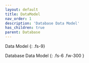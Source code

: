 ```yaml
---
layout: default
title: DataModel
nav_order: 1
description: 'Database Data Model'
has_children: true
parent: Database
---
```


Data Model
{: .fs-9}

Database Data Model
{: .fs-6 .fw-300  }